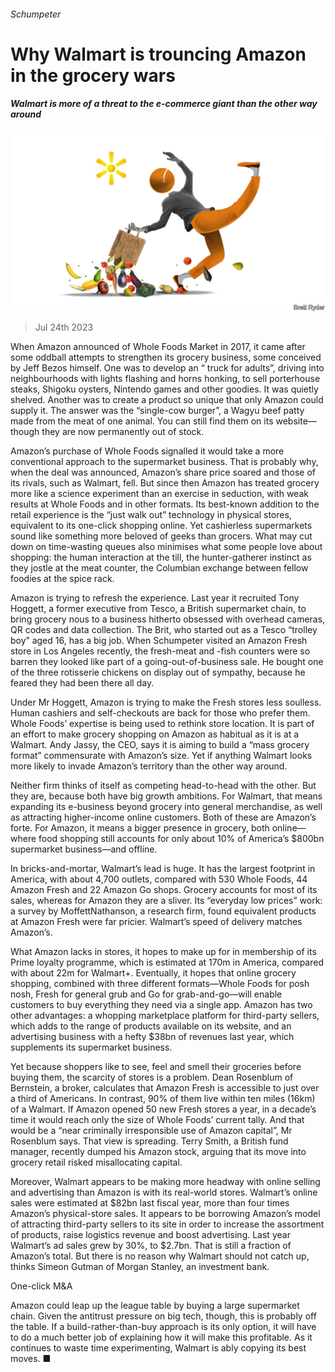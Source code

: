 ###### Schumpeter

# Why Walmart is trouncing Amazon in the grocery wars 

##### Walmart is more of a threat to the e-commerce giant than the other way around 

![image](images/20230729_WBD000.jpg) 

> Jul 24th 2023 

When Amazon announced  of Whole Foods Market in 2017, it came after some oddball attempts to strengthen its grocery business, some conceived by Jeff Bezos himself. One was to develop an “ truck for adults”, driving into neighbourhoods with lights flashing and horns honking, to sell porterhouse steaks, Shigoku oysters, Nintendo games and other goodies. It was quietly shelved. Another was to create a product so unique that only Amazon could supply it. The answer was the “single-cow burger”, a Wagyu beef patty made from the meat of one animal. You can still find them on its website—though they are now permanently out of stock.

Amazon’s purchase of Whole Foods signalled it would take a more conventional approach to the supermarket business. That is probably why, when the deal was announced, Amazon’s share price soared and those of its rivals, such as Walmart, fell. But since then Amazon has treated grocery more like a science experiment than an exercise in seduction, with weak results at Whole Foods and in other formats. Its best-known addition to the retail experience is the “just walk out” technology in physical stores, equivalent to its one-click shopping online. Yet cashierless supermarkets sound like something more beloved of geeks than grocers. What may cut down on time-wasting queues also minimises what some people love about shopping: the human interaction at the till, the hunter-gatherer instinct as they jostle at the meat counter, the Columbian exchange between fellow foodies at the spice rack. 

Amazon is trying to refresh the experience. Last year it recruited Tony Hoggett, a former executive from Tesco, a British supermarket chain, to bring grocery nous to a business hitherto obsessed with overhead cameras, QR codes and data collection. The Brit, who started out as a Tesco “trolley boy” aged 16, has a big job. When Schumpeter visited an Amazon Fresh store in Los Angeles recently, the fresh-meat and -fish counters were so barren they looked like part of a going-out-of-business sale. He bought one of the three rotisserie chickens on display out of sympathy, because he feared they had been there all day. 

Under Mr Hoggett, Amazon is trying to make the Fresh stores less soulless. Human cashiers and self-checkouts are back for those who prefer them. Whole Foods’ expertise is being used to rethink store location. It is part of an effort to make grocery shopping on Amazon as habitual as it is at a Walmart. Andy Jassy, the CEO, says it is aiming to build a “mass grocery format” commensurate with Amazon’s size. Yet if anything Walmart looks more likely to invade Amazon’s territory than the other way around.

Neither firm thinks of itself as competing head-to-head with the other. But they are, because both have big growth ambitions. For Walmart, that means expanding its e-business beyond grocery into general merchandise, as well as attracting higher-income online customers. Both of these are Amazon’s forte. For Amazon, it means a bigger presence in grocery, both online—where food shopping still accounts for only about 10% of America’s $800bn supermarket business—and offline. 

In bricks-and-mortar, Walmart’s lead is huge. It has the largest footprint in America, with about 4,700 outlets, compared with 530 Whole Foods, 44 Amazon Fresh and 22 Amazon Go shops. Grocery accounts for most of its sales, whereas for Amazon they are a sliver. Its “everyday low prices” work: a survey by MoffettNathanson, a research firm, found equivalent products at Amazon Fresh were far pricier. Walmart’s speed of delivery matches Amazon’s. 

What Amazon lacks in stores, it hopes to make up for in membership of its Prime loyalty programme, which is estimated at 170m in America, compared with about 22m for Walmart+. Eventually, it hopes that online grocery shopping, combined with three different formats—Whole Foods for posh nosh, Fresh for general grub and Go for grab-and-go—will enable customers to buy everything they need via a single app. Amazon has two other advantages: a whopping marketplace platform for third-party sellers, which adds to the range of products available on its website, and an advertising business with a hefty $38bn of revenues last year, which supplements its supermarket business. 

Yet because shoppers like to see, feel and smell their groceries before buying them, the scarcity of stores is a problem. Dean Rosenblum of Bernstein, a broker, calculates that Amazon Fresh is accessible to just over a third of Americans. In contrast, 90% of them live within ten miles (16km) of a Walmart. If Amazon opened 50 new Fresh stores a year, in a decade’s time it would reach only the size of Whole Foods’ current tally. And that would be a “near criminally irresponsible use of Amazon capital”, Mr Rosenblum says. That view is spreading. Terry Smith, a British fund manager, recently dumped his Amazon stock, arguing that its move into grocery retail risked misallocating capital.

Moreover, Walmart appears to be making more headway with online selling and advertising than Amazon is with its real-world stores. Walmart’s online sales were estimated at $82bn last fiscal year, more than four times Amazon’s physical-store sales. It appears to be borrowing Amazon’s model of attracting third-party sellers to its site in order to increase the assortment of products, raise logistics revenue and boost advertising. Last year Walmart’s ad sales grew by 30%, to $2.7bn. That is still a fraction of Amazon’s total. But there is no reason why Walmart should not catch up, thinks Simeon Gutman of Morgan Stanley, an investment bank.

One-click M&amp;A 

Amazon could leap up the league table by buying a large supermarket chain. Given the antitrust pressure on big tech, though, this is probably off the table. If a build-rather-than-buy approach is its only option, it will have to do a much better job of explaining how it will make this profitable. As it continues to waste time experimenting, Walmart is ably copying its best moves. ■






